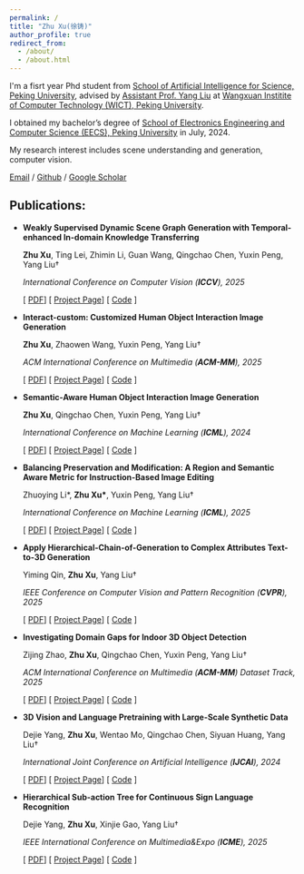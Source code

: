 ```yaml
---
permalink: /
title: "Zhu Xu(徐铸)"
author_profile: true
redirect_from: 
  - /about/
  - /about.html
---
```

I'm a fisrt year Phd student from [School of Artificial Intelligence for Science, Peking University](https://sai.pku.edu.cn), advised by [Assistant Prof. Yang Liu](https://www.csyangliu.com/) at  [Wangxuan Institite of Computer Technology (WICT), Peking University](https://www.icst.pku.edu.cn/).

I obtained my bachelor’s degree of [School of Electronics Engineering and Computer Science (EECS), Peking University](https://eecs.pku.edu.cn/) in July, 2024.

My research interest includes scene understanding and generation, computer vision.


[Email](xuzhu@stu.pku.edu.cn) / [Github](https://github.com/XZPKU) / [Google Scholar](https://scholar.google.com/citations?user=c3cgxwoAAAAJ&hl=zh-CN)


## Publications:

- **Weakly Supervised Dynamic Scene Graph Generation with Temporal-enhanced In-domain Knowledge Transferring**

  **Zhu Xu**, Ting Lei, Zhimin Li, Guan Wang, Qingchao Chen, Yuxin Peng, Yang Liu†

  *International Conference on Computer Vision (**ICCV**), 2025*

  \[ [PDF](https://arxiv.org/abs/2508.04943)\]  \[ [Project Page](https://sites.google.com/view/trkt-official)\] \[ [Code](https://github.com/XZPKU/TRKT) \]

  
- **Interact-custom: Customized Human Object Interaction Image Generation**
  
  **Zhu Xu**, Zhaowen Wang, Yuxin Peng, Yang Liu†
  
  *ACM International Conference on Multimedia (**ACM-MM**), 2025*

   \[ [PDF](https://arxiv.org/abs/2508.19575 )\]  \[ [Project Page](https://sites.google.com/view/interact-custom)\] \[ [Code](https://github.com/XZPKU/Inter-custom) \]
  
- **Semantic-Aware Human Object Interaction Image Generation**
  
  **Zhu Xu**, Qingchao Chen, Yuxin Peng, Yang Liu†
  
  *International Conference on Machine Learning (**ICML**), 2024*
  
  \[ [PDF](https://openreview.net/pdf?id=vITl6CqIkk)\]  \[ [Project Page](https://sites.google.com/view/sa-hoi/)\] \[ [Code](https://github.com/XZPKU/SA-HOI) \]
  
- **Balancing Preservation and Modification: A Region and Semantic Aware Metric for Instruction-Based Image Editing**
  
  Zhuoying Li*, **Zhu Xu\***, Yuxin Peng, Yang Liu†
  
  *International Conference on Machine Learning (**ICML**), 2025*
  
  \[ [PDF](https://arxiv.org/abs/2506.13827)\]  \[ [Project Page](https://joyli-x.github.io/BPM/)\] \[ [Code](https://github.com/joyli-x/BPM) \]
  
- **Apply Hierarchical-Chain-of-Generation to Complex Attributes Text-to-3D Generation**

  Yiming Qin, **Zhu Xu**, Yang Liu†
  
  *IEEE Conference on Computer Vision and Pattern Recognition (**CVPR**), 2025*

    \[ [PDF](https://hierarchical-chain-of-generation.github.io/static/pdfs/paper_HCoG.pdf)\]  \[ [Project Page](https://hierarchical-chain-of-generation.github.io/)\] \[ [Code](https://github.com/Wakals/GASCOL) \]
  
- **Investigating Domain Gaps for Indoor 3D Object Detection**
  
  Zijing Zhao, **Zhu Xu**, Qingchao Chen, Yuxin Peng, Yang Liu†
  
  *ACM International Conference on Multimedia (**ACM-MM**) Dataset Track, 2025*

    \[ [PDF](https://arxiv.org/abs/2508.17439)\]  \[ [Project Page](https://jeremyzhao1998.github.io/DAVoteNet-release/)\] \[ [Code](https://github.com/JeremyZhao1998/ProcTHOR-OD) \]

- **3D Vision and Language Pretraining with Large-Scale Synthetic Data**

  Dejie Yang, **Zhu Xu**, Wentao Mo, Qingchao Chen, Siyuan Huang, Yang Liu†

  *International Joint Conference on Artificial Intelligence (**IJCAI**), 2024*

    \[ [PDF](https://arxiv.org/pdf/2407.06084v1)\]  \[ [Project Page](https://blog.idejie.com/3Dsyn_pages/)\] \[ [Code](https://github.com/idejie/3DSyn) \]
  
- **Hierarchical Sub-action Tree for Continuous Sign Language Recognition**
  
  Dejie Yang, **Zhu Xu**, Xinjie Gao, Yang Liu†

  *IEEE International Conference on Multimedia&Expo (**ICME**), 2025*   

   \[ [PDF](https://arxiv.org/html/2506.20947v1)\]  \[ [Project Page](https://idejie.com/HST-SLR/)\] \[ [Code](https://github.com/idejie/HST-SLR) \]
